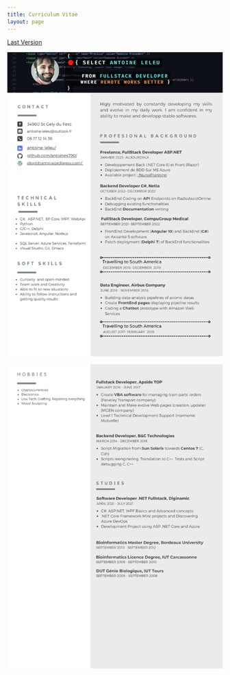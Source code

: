 ```yaml
---
title: Curriculum Vitae
layout: page
---
```


<!-- Google tag (gtag.js) -->
<script async src="https://www.googletagmanager.com/gtag/js?id=G-3QPQCBGLC6"></script>
<script>
  window.dataLayer = window.dataLayer || [];
  function gtag(){dataLayer.push(arguments);}
  gtag('js', new Date());

  gtag('config', 'G-3QPQCBGLC6');
</script>

[Last Version](https://www.canva.com/design/DAFUwQ4cmWw/LRXZcwHUVMg04G5a0bZHwA/view?utm_content=DAFUwQ4cmWw&utm_campaign=designshare&utm_medium=link&utm_source=publishsharelink)

![Page 1](/assets/images/CV-ENG-1.svg)

![Page 2](/assets/images/CV-ENG-2.svg)
